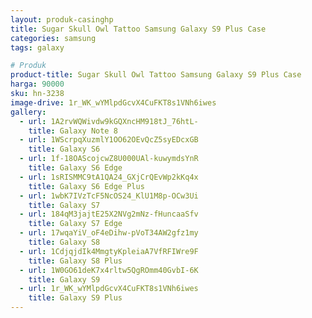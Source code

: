 ```yaml
---
layout: produk-casinghp
title: Sugar Skull Owl Tattoo Samsung Galaxy S9 Plus Case
categories: samsung
tags: galaxy

# Produk
product-title: Sugar Skull Owl Tattoo Samsung Galaxy S9 Plus Case
harga: 90000
sku: hn-3238
image-drive: 1r_WK_wYMlpdGcvX4CuFKT8s1VNh6iwes
gallery:
  - url: 1A2rvWQWivdw9kGQXncHM918tJ_76htL-
    title: Galaxy Note 8
  - url: 1WScrpqXuzmlY1OO62OEvQcZ5syEDcxGB
    title: Galaxy S6
  - url: 1f-18OAScojcwZ8U000UAl-kuwymdsYnR
    title: Galaxy S6 Edge
  - url: 1sRISMMC9tA1QA24_GXjCrQEvWp2kKq4x
    title: Galaxy S6 Edge Plus
  - url: 1wbK7IVzTcF5NcOS24_KlU1M8p-OCw3Ui
    title: Galaxy S7
  - url: 184qM3jajtE25X2NVg2mNz-fHuncaaSfv
    title: Galaxy S7 Edge
  - url: 17wqaYiV_oF4eDihw-pVoT34AW2gfz1my
    title: Galaxy S8
  - url: 1CdjqjdIk4MmgtyKpleiaA7VfRFIWre9F
    title: Galaxy S8 Plus
  - url: 1W0GO61deK7x4rltw5QgROmm40GvbI-6K
    title: Galaxy S9
  - url: 1r_WK_wYMlpdGcvX4CuFKT8s1VNh6iwes
    title: Galaxy S9 Plus
---
```

